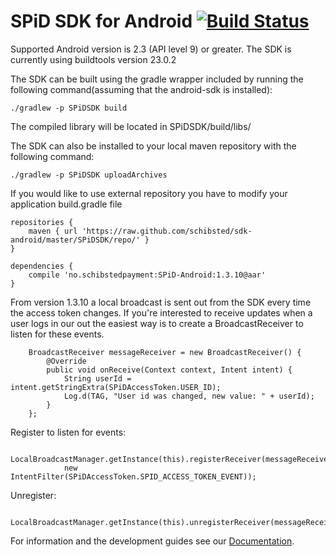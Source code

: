 SPiD SDK for Android [![Build Status](https://travis-ci.org/schibsted/sdk-android.svg?branch=master)](https://travis-ci.org/schibsted/sdk-android)
================

Supported Android version is 2.3 (API level 9) or greater. The SDK is currently using buildtools version 23.0.2

The SDK can be built using the gradle wrapper included by running the following command(assuming that the android-sdk is installed):
```
./gradlew -p SPiDSDK build
```

The compiled library will be located in SPiDSDK/build/libs/

The SDK can also be installed to your local maven repository with the following command:
```
./gradlew -p SPiDSDK uploadArchives
```

If you would like to use external repository you have to modify your application build.gradle file

```
repositories {
    maven { url 'https://raw.github.com/schibsted/sdk-android/master/SPiDSDK/repo/' }
}

dependencies {
    compile 'no.schibstedpayment:SPiD-Android:1.3.10@aar'
}
```

From version 1.3.10 a local broadcast is sent out from the SDK every time the access token changes. If you're interested to receive updates when a user logs in our out the easiest way is to create a BroadcastReceiver to listen for these events.

        BroadcastReceiver messageReceiver = new BroadcastReceiver() {
            @Override
            public void onReceive(Context context, Intent intent) {
                String userId = intent.getStringExtra(SPiDAccessToken.USER_ID);
                Log.d(TAG, "User id was changed, new value: " + userId);
            }
        };
        
Register to listen for events:

        LocalBroadcastManager.getInstance(this).registerReceiver(messageReceiver,
                new IntentFilter(SPiDAccessToken.SPID_ACCESS_TOKEN_EVENT));
                
Unregister:

        LocalBroadcastManager.getInstance(this).unregisterReceiver(messageReceiver);

For information and the development guides see our [Documentation](http://schibsted.github.com/sdk-android "Documentation").


